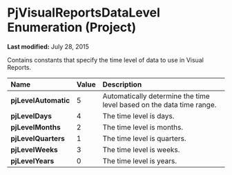 
# PjVisualReportsDataLevel Enumeration (Project)

 **Last modified:** July 28, 2015

Contains constants that specify the time level of data to use in Visual Reports.


|**Name**|**Value**|**Description**|
|:-----|:-----|:-----|
| **pjLevelAutomatic**|5|Automatically determine the time level based on the data time range.|
| **pjLevelDays**|4|The time level is days.|
| **pjLevelMonths**|2|The time level is months.|
| **pjLevelQuarters**|1|The time level is quarters.|
| **pjLevelWeeks**|3|The time level is weeks.|
| **pjLevelYears**|0|The time level is years.|
